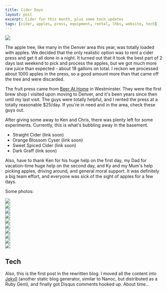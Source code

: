 ```yaml
---
title: Cider Days
layout: post
excerpt: Cider fun this month, plus some tech updates
tags: [cider, apples, press, equipment, rental, lhbs, website, tech]
---
```


<img class="full-width" src="/images/2012/09/29/press.jpg" />

The apple tree, like many in the Denver area this year, was totally loaded with
apples.  We decided that the only realistic option was to rent a cider press
and get it all done in a night.  It turned out that it took the best part of 2
days last weekend to pick and process the apples, but we got much more raw
juice than expected - about 18 gallons on total.  I reckon we processed about
1000 apples in the press, so a good amount more than that came off the tree and
were discarded.

The fruit press came from [Beer At Home][] in Westminster.  They were the first brew
shop I visited upon moving to Denver, and it's been years since then until my
last visit.  The guys were totally helpful, and I rented the press at a totally
reasonable $25/day.  If you're in need and in the area, check these guys out.

After giving some away to Ken and Chris, there was plenty left for some experiments.
Currently, this is what's bubbling away in the basement.

* Straight Cider (link soon)
* Orange Blossom Cyser (link soon)
* Sweet Spiced Cider (link soon)
* Dark Graff (link soon)

Also, have to thank Ken for his huge help on the first day, my Dad for
vacation-time huge help on the second day, and Ky and my Mum's help picking
apples, driving around, and general moral support.  It was definitely a big
team effort, and everyone was sick of the sight of apples for a few days.

Some photos:

<div id="gallery">

<div class="photo">
<a rel="lightbox[ciderdays]" href="/images/2012/09/29/IMG_1750.jpg" title="Just some of the apples in the tree">
<img class="thumb" src="/images/2012/09/29/IMG_1750.jpg" />
</a>
</div>

<div class="photo">
<a rel="lightbox[ciderdays]" href="/images/2012/09/29/IMG_1752.jpg" title="27 gallon bin full of apples.  There were a couple more of these.">
<img class="thumb" src="/images/2012/09/29/IMG_1752.jpg" />
</a>
</div>


<div class="photo">
<a rel="lightbox[ciderdays]" href="/images/2012/09/29/IMG_1753.jpg" title="Setting up the cider press">
<img class="thumb" src="/images/2012/09/29/IMG_1753.jpg" />
</a>
</div>

<div class="photo">
<a rel="lightbox[ciderdays]" href="/images/2012/09/29/IMG_1754.jpg" title="Mashing the apples before pressing">
<img class="thumb" src="/images/2012/09/29/IMG_1754.jpg" />
</a>
</div>

<div class="photo">
<a rel="lightbox[ciderdays]" href="/images/2012/09/29/IMG_1755.jpg" title="Loading bags of mashed apples into the press">
<img class="thumb" src="/images/2012/09/29/IMG_1755.jpg" />
</a>
</div>

<div class="photo">
<a rel="lightbox[ciderdays]" href="/images/2012/09/29/IMG_1756.jpg" title="Stacking blocks on top of the apples">
<img class="thumb" src="/images/2012/09/29/IMG_1756.jpg" />
</a>
</div>

<div class="photo">
<a rel="lightbox[ciderdays]" href="/images/2012/09/29/IMG_1757.jpg" title="Blocks stacked, and pressing begins">
<img class="thumb" src="/images/2012/09/29/IMG_1757.jpg" />
</a>
</div>

<div class="photo">
<a rel="lightbox[ciderdays]" href="/images/2012/09/29/IMG_1758.jpg" title="The apple picking squad">
<img class="thumb" src="/images/2012/09/29/IMG_1758.jpg" />
</a>
</div>

<div class="photo">
<a rel="lightbox[ciderdays]" href="/images/2012/09/29/IMG_1759.jpg" title="Press crew">
<img class="thumb" src="/images/2012/09/29/IMG_1759.jpg" />
</a>
</div>

<div class="photo">
<a rel="lightbox[ciderdays]" href="/images/2012/09/29/IMG_1760.jpg" title="Press crew">
<img class="thumb" src="/images/2012/09/29/IMG_1760.jpg" />
</a>
</div>

</div>


## Tech

Also, this is the first post in the rewritten blog.  I moved all the content
into [Jekyll][] (another static blog generator, similar to Nanoc, but
distributed as a Ruby Gem), and finally got Disqus comments hooked up.  About
time...

[Jekyll]: https://github.com/mojombo/jekyll
[Beer At Home]: http://www.beerathome.com/
